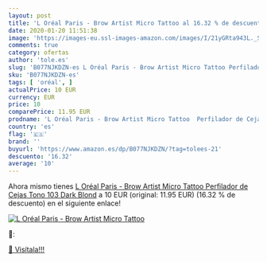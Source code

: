 ```yaml
---
layout: post
title: 'L Oréal Paris - Brow Artist Micro Tattoo al 16.32 % de descuento'
date: 2020-01-20 11:51:38
image: 'https://images-eu.ssl-images-amazon.com/images/I/21yGRta943L._SL400_.jpg'
comments: true
category: ofertas
author: 'tole.es'
slug: 'B077NJKDZN-es L Oréal Paris - Brow Artist Micro Tattoo Perfilador de...'
sku: 'B077NJKDZN-es'
tags: [ 'oréal', ]
actualPrice: 10 EUR
currency: EUR
price: 10
comparePrice: 11.95 EUR
prodname: 'L Oréal Paris - Brow Artist Micro Tattoo  Perfilador de Cejas  Tono 103 Dark Blond'
country: 'es'
flag: '🇪🇸'
brand: ''
buyurl: 'https://www.amazon.es/dp/B077NJKDZN/?tag=tolees-21'
descuento: '16.32'
average: '10'
---
```


Ahora mismo tienes [L Oréal Paris - Brow Artist Micro Tattoo  Perfilador de Cejas  Tono 103 Dark Blond](https://www.amazon.es/dp/B077NJKDZN/?tag=tolees-21) a 10 EUR (original: 11.95 EUR) (16.32 %  de descuento) en el siguiente enlace!

[![L Oréal Paris - Brow Artist Micro Tattoo](https://images-eu.ssl-images-amazon.com/images/I/21yGRta943L._SL400_.jpg)](https://www.amazon.es/dp/B077NJKDZN/?tag=tolees-21)

🔎:


[🛒 Visítala!!!](https://www.amazon.es/dp/B077NJKDZN/?tag=tolees-21)
